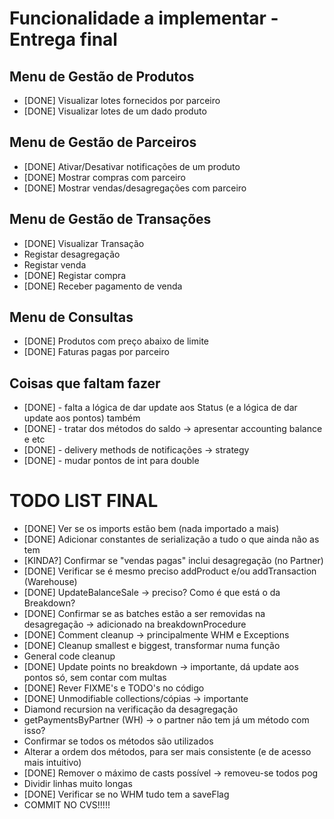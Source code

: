 # Funcionalidade a implementar - Entrega final

## Menu de Gestão de Produtos

- [DONE] Visualizar lotes fornecidos por parceiro
- [DONE] Visualizar lotes de um dado produto

## Menu de Gestão de Parceiros

- [DONE] Ativar/Desativar notificações de um produto
- [DONE] Mostrar compras com parceiro
- [DONE] Mostrar vendas/desagregações com parceiro

## Menu de Gestão de Transações

- [DONE] Visualizar Transação
- Registar desagregação
- Registar venda
- [DONE] Registar compra
- [DONE] Receber pagamento de venda

## Menu de Consultas

- [DONE] Produtos com preço abaixo de limite
- [DONE] Faturas pagas por parceiro

## Coisas que faltam fazer

- [DONE] - falta a lógica de dar update aos Status (e a lógica de dar update aos pontos) também
- [DONE] - tratar dos métodos do saldo -> apresentar accounting balance e etc
- [DONE] - delivery methods de notificações -> strategy
- [DONE] - mudar pontos de int para double

# TODO LIST FINAL

- [DONE] Ver se os imports estão bem (nada importado a mais)
- [DONE] Adicionar constantes de serialização a tudo o que ainda não as tem
- [KINDA?] Confirmar se "vendas pagas" inclui desagregação (no Partner)
- [DONE] Verificar se é mesmo preciso addProduct e/ou addTransaction (Warehouse)
- [DONE] UpdateBalanceSale -> preciso? Como é que está o da Breakdown?
- [DONE] Confirmar se as batches estão a ser removidas na desagregação -> adicionado na breakdownProcedure
- [DONE] Comment cleanup -> principalmente WHM e Exceptions
- [DONE] Cleanup smallest e biggest, transformar numa função
- General code cleanup
- [DONE] Update points no breakdown -> importante, dá update aos pontos só, sem contar com multas
- [DONE] Rever FIXME's e TODO's no código
- [DONE] Unmodifiable collections/cópias -> importante
- Diamond recursion na verificação da desagregação
- getPaymentsByPartner (WH) -> o partner não tem já um método com isso?
- Confirmar se todos os métodos são utilizados
- Alterar a ordem dos métodos, para ser mais consistente (e de acesso mais intuitivo)
- [DONE] Remover o máximo de casts possível -> removeu-se todos pog
- Dividir linhas muito longas
- [DONE] Verificar se no WHM tudo tem a saveFlag
- COMMIT NO CVS!!!!!
